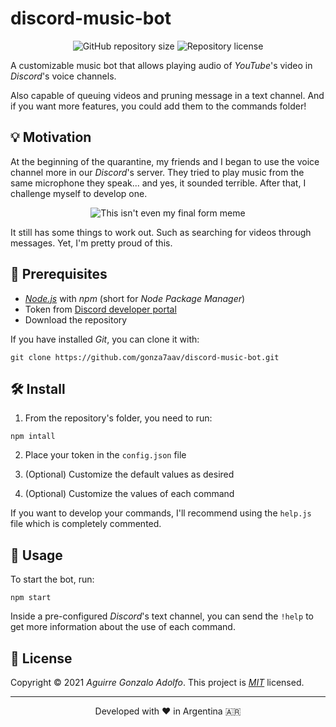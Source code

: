 # discord-music-bot

<!-- https://shields.io -->

<div align="center">

![GitHub repository size](https://img.shields.io/github/repo-size/gonza7aav/discord-music-bot?label=size&color=informational)
![Repository license](https://img.shields.io/github/license/gonza7aav/discord-music-bot?color=informational)

</div>

<!-- summary -->

A customizable music bot that allows playing audio of _YouTube_'s video in _Discord_'s voice channels.

Also capable of queuing videos and pruning message in a text channel. And if you want more features, you could add them to the commands folder!

## 💡 Motivation

At the beginning of the quarantine, my friends and I began to use the voice channel more in our _Discord_'s server. They tried to play music from the same microphone they speak... and yes, it sounded terrible. After that, I challenge myself to develop one.

<div align="center">

![This isn't even my final form meme](https://media.giphy.com/media/J1QcNGubdJPESH1bPo/giphy-downsized.gif)

</div>

It still has some things to work out. Such as searching for videos through messages. Yet, I'm pretty proud of this.

## 🚧 Prerequisites

- _[Node.js](https://nodejs.org/en/)_ with _npm_ (short for _Node Package Manager_)
- Token from [Discord developer portal](https://discord.com/developers/applications)
- Download the repository

If you have installed _Git_, you can clone it with:

```shell
git clone https://github.com/gonza7aav/discord-music-bot.git
```

## 🛠️ Install

1. From the repository's folder, you need to run:

```shell
npm intall
```

2. Place your token in the `config.json` file

3. (Optional) Customize the default values as desired

4. (Optional) Customize the values of each command

If you want to develop your commands, I'll recommend using the `help.js` file which is completely commented.

## 🚀 Usage

To start the bot, run:

```shell
npm start
```

Inside a pre-configured _Discord_'s text channel, you can send the `!help` to get more information about the use of each command.

## 📝 License

<!-- https://choosealicense.com/ -->

Copyright © 2021 _Aguirre Gonzalo Adolfo_.
This project is _[MIT](LICENSE)_ licensed.

---

<div align="center">
Developed with ❤️ in Argentina 🇦🇷
</div>
